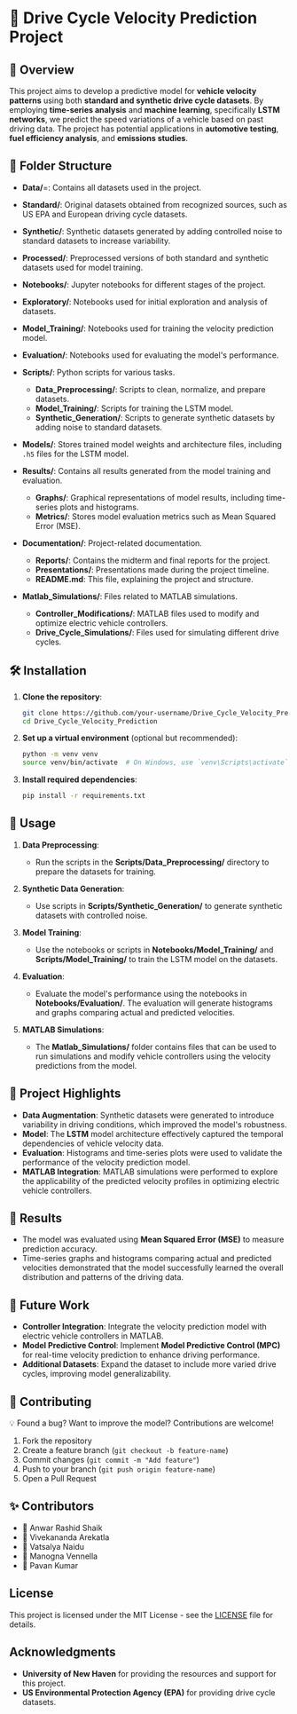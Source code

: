 # 📝 Drive Cycle Velocity Prediction Project

## 🌟 Overview

This project aims to develop a predictive model for **vehicle velocity patterns** using both **standard and synthetic drive cycle datasets**. By employing **time-series analysis** and **machine learning**, specifically **LSTM networks**, we predict the speed variations of a vehicle based on past driving data. The project has potential applications in **automotive testing**, **fuel efficiency analysis**, and **emissions studies**.

## 📂 Folder Structure

  - **Data/**=: Contains all datasets used in the project.
  - **Standard/**: Original datasets obtained from recognized sources, such as US EPA and European driving cycle datasets.
  - **Synthetic/**: Synthetic datasets generated by adding controlled noise to standard datasets to increase variability.
  - **Processed/**: Preprocessed versions of both standard and synthetic datasets used for model training.

  - **Notebooks/**: Jupyter notebooks for different stages of the project.
  - **Exploratory/**: Notebooks used for initial exploration and analysis of datasets.
  - **Model_Training/**: Notebooks used for training the velocity prediction model.
  - **Evaluation/**: Notebooks used for evaluating the model's performance.

- **Scripts/**: Python scripts for various tasks.
  - **Data_Preprocessing/**: Scripts to clean, normalize, and prepare datasets.
  - **Model_Training/**: Scripts for training the LSTM model.
  - **Synthetic_Generation/**: Scripts to generate synthetic datasets by adding noise to standard datasets.

- **Models/**: Stores trained model weights and architecture files, including `.h5` files for the LSTM model.

- **Results/**: Contains all results generated from the model training and evaluation.
  - **Graphs/**: Graphical representations of model results, including time-series plots and histograms.
  - **Metrics/**: Stores model evaluation metrics such as Mean Squared Error (MSE).

- **Documentation/**: Project-related documentation.
  - **Reports/**: Contains the midterm and final reports for the project.
  - **Presentations/**: Presentations made during the project timeline.
  - **README.md**: This file, explaining the project and structure.

- **Matlab_Simulations/**: Files related to MATLAB simulations.
  - **Controller_Modifications/**: MATLAB files used to modify and optimize electric vehicle controllers.
  - **Drive_Cycle_Simulations/**: Files used for simulating different drive cycles.

## 🛠️ Installation

1. **Clone the repository**:
   ```sh
   git clone https://github.com/your-username/Drive_Cycle_Velocity_Prediction.git
   cd Drive_Cycle_Velocity_Prediction
   ```

2. **Set up a virtual environment** (optional but recommended):
   ```sh
   python -m venv venv
   source venv/bin/activate  # On Windows, use `venv\Scripts\activate`
   ```

3. **Install required dependencies**:
   ```sh
   pip install -r requirements.txt
   ```

## 🔮 Usage

1. **Data Preprocessing**:
   - Run the scripts in the **Scripts/Data_Preprocessing/** directory to prepare the datasets for training.

2. **Synthetic Data Generation**:
   - Use scripts in **Scripts/Synthetic_Generation/** to generate synthetic datasets with controlled noise.

3. **Model Training**:
   - Use the notebooks or scripts in **Notebooks/Model_Training/** and **Scripts/Model_Training/** to train the LSTM model on the datasets.

4. **Evaluation**:
   - Evaluate the model's performance using the notebooks in **Notebooks/Evaluation/**. The evaluation will generate histograms and graphs comparing actual and predicted velocities.

5. **MATLAB Simulations**:
   - The **Matlab_Simulations/** folder contains files that can be used to run simulations and modify vehicle controllers using the velocity predictions from the model.

## 🚀 Project Highlights

- **Data Augmentation**: Synthetic datasets were generated to introduce variability in driving conditions, which improved the model's robustness.
- **Model**: The **LSTM** model architecture effectively captured the temporal dependencies of vehicle velocity data.
- **Evaluation**: Histograms and time-series plots were used to validate the performance of the velocity prediction model.
- **MATLAB Integration**: MATLAB simulations were performed to explore the applicability of the predicted velocity profiles in optimizing electric vehicle controllers.

## 📌 Results

- The model was evaluated using **Mean Squared Error (MSE)** to measure prediction accuracy.
- Time-series graphs and histograms comparing actual and predicted velocities demonstrated that the model successfully learned the overall distribution and patterns of the driving data.

## 🔮 Future Work

- **Controller Integration**: Integrate the velocity prediction model with electric vehicle controllers in MATLAB.
- **Model Predictive Control**: Implement **Model Predictive Control (MPC)** for real-time velocity prediction to enhance driving performance.
- **Additional Datasets**: Expand the dataset to include more varied drive cycles, improving model generalizability.

## 🤝 Contributing  

💡 Found a bug? Want to improve the model? Contributions are welcome!  

1. Fork the repository  
2. Create a feature branch (`git checkout -b feature-name`)  
3. Commit changes (`git commit -m "Add feature"`)  
4. Push to your branch (`git push origin feature-name`)  
5. Open a Pull Request  

## ✨ Contributors

- 👤 Anwar Rashid Shaik
- 👤 Vivekananda Arekatla
- 👤 Vatsalya Naidu 
- 👤 Manogna Vennella
- 👤 Pavan Kumar

## License

This project is licensed under the MIT License - see the [LICENSE](LICENSE) file for details.

## Acknowledgments

- **University of New Haven** for providing the resources and support for this project.
- **US Environmental Protection Agency (EPA)** for providing drive cycle datasets.

